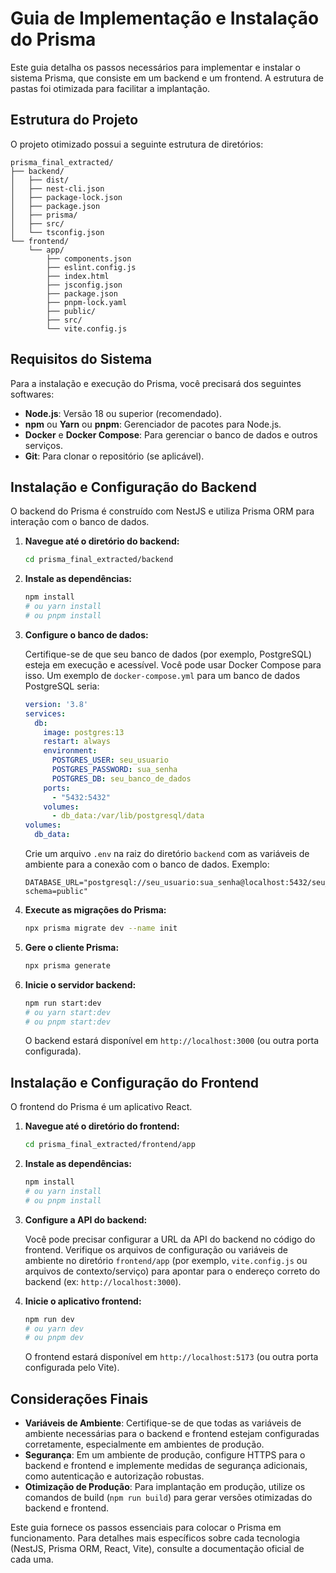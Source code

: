 # Guia de Implementação e Instalação do Prisma

Este guia detalha os passos necessários para implementar e instalar o sistema Prisma, que consiste em um backend e um frontend. A estrutura de pastas foi otimizada para facilitar a implantação.

## Estrutura do Projeto

O projeto otimizado possui a seguinte estrutura de diretórios:

```
prisma_final_extracted/
├── backend/
│   ├── dist/
│   ├── nest-cli.json
│   ├── package-lock.json
│   ├── package.json
│   ├── prisma/
│   ├── src/
│   └── tsconfig.json
└── frontend/
    └── app/
        ├── components.json
        ├── eslint.config.js
        ├── index.html
        ├── jsconfig.json
        ├── package.json
        ├── pnpm-lock.yaml
        ├── public/
        ├── src/
        └── vite.config.js
```

## Requisitos do Sistema

Para a instalação e execução do Prisma, você precisará dos seguintes softwares:

*   **Node.js**: Versão 18 ou superior (recomendado).
*   **npm** ou **Yarn** ou **pnpm**: Gerenciador de pacotes para Node.js.
*   **Docker** e **Docker Compose**: Para gerenciar o banco de dados e outros serviços.
*   **Git**: Para clonar o repositório (se aplicável).

## Instalação e Configuração do Backend

O backend do Prisma é construído com NestJS e utiliza Prisma ORM para interação com o banco de dados. 

1.  **Navegue até o diretório do backend:**

    ```bash
    cd prisma_final_extracted/backend
    ```

2.  **Instale as dependências:**

    ```bash
    npm install
    # ou yarn install
    # ou pnpm install
    ```

3.  **Configure o banco de dados:**

    Certifique-se de que seu banco de dados (por exemplo, PostgreSQL) esteja em execução e acessível. Você pode usar Docker Compose para isso. Um exemplo de `docker-compose.yml` para um banco de dados PostgreSQL seria:

    ```yaml
    version: '3.8'
    services:
      db:
        image: postgres:13
        restart: always
        environment:
          POSTGRES_USER: seu_usuario
          POSTGRES_PASSWORD: sua_senha
          POSTGRES_DB: seu_banco_de_dados
        ports:
          - "5432:5432"
        volumes:
          - db_data:/var/lib/postgresql/data
    volumes:
      db_data:
    ```

    Crie um arquivo `.env` na raiz do diretório `backend` com as variáveis de ambiente para a conexão com o banco de dados. Exemplo:

    ```
    DATABASE_URL="postgresql://seu_usuario:sua_senha@localhost:5432/seu_banco_de_dados?schema=public"
    ```

4.  **Execute as migrações do Prisma:**

    ```bash
    npx prisma migrate dev --name init
    ```

5.  **Gere o cliente Prisma:**

    ```bash
    npx prisma generate
    ```

6.  **Inicie o servidor backend:**

    ```bash
    npm run start:dev
    # ou yarn start:dev
    # ou pnpm start:dev
    ```

    O backend estará disponível em `http://localhost:3000` (ou outra porta configurada).

## Instalação e Configuração do Frontend

O frontend do Prisma é um aplicativo React.

1.  **Navegue até o diretório do frontend:**

    ```bash
    cd prisma_final_extracted/frontend/app
    ```

2.  **Instale as dependências:**

    ```bash
    npm install
    # ou yarn install
    # ou pnpm install
    ```

3.  **Configure a API do backend:**

    Você pode precisar configurar a URL da API do backend no código do frontend. Verifique os arquivos de configuração ou variáveis de ambiente no diretório `frontend/app` (por exemplo, `vite.config.js` ou arquivos de contexto/serviço) para apontar para o endereço correto do backend (ex: `http://localhost:3000`).

4.  **Inicie o aplicativo frontend:**

    ```bash
    npm run dev
    # ou yarn dev
    # ou pnpm dev
    ```

    O frontend estará disponível em `http://localhost:5173` (ou outra porta configurada pelo Vite).

## Considerações Finais

*   **Variáveis de Ambiente**: Certifique-se de que todas as variáveis de ambiente necessárias para o backend e frontend estejam configuradas corretamente, especialmente em ambientes de produção.
*   **Segurança**: Em um ambiente de produção, configure HTTPS para o backend e frontend e implemente medidas de segurança adicionais, como autenticação e autorização robustas.
*   **Otimização de Produção**: Para implantação em produção, utilize os comandos de build (`npm run build`) para gerar versões otimizadas do backend e frontend.

Este guia fornece os passos essenciais para colocar o Prisma em funcionamento. Para detalhes mais específicos sobre cada tecnologia (NestJS, Prisma ORM, React, Vite), consulte a documentação oficial de cada uma. 



